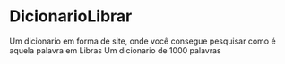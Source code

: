 # DicionarioLibrar

Um dicionario em forma de site, onde você consegue pesquisar como é aquela palavra em Libras
Um dicionario de 1000 palavras
